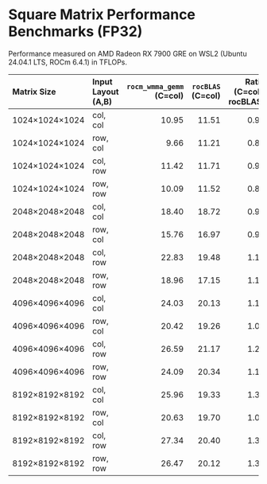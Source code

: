 # Square Matrix Performance Benchmarks (FP32)

Performance measured on AMD Radeon RX 7900 GRE on WSL2 (Ubuntu 24.04.1 LTS, ROCm 6.4.1) in TFLOPs.

| Matrix Size    | Input Layout (A,B) | `rocm_wmma_gemm`<br>(C=col) | `rocBLAS`<br>(C=col) | Ratio<br>(C=col / rocBLAS) | `rocm_wmma_gemm`<br>(C=row) | Ratio<br>(C=row / rocBLAS) |
|:---------------|:-------------------|---------------------------:|--------------------:|--------------------------:|---------------------------:|--------------------------:|
| 1024×1024×1024 | col, col           |                      10.95 |               11.51 |                      0.95 |                      11.53 |                      1.00 |
| 1024×1024×1024 | row, col           |                       9.66 |               11.21 |                      0.86 |                       9.88 |                      0.88 |
| 1024×1024×1024 | col, row           |                      11.42 |               11.71 |                      0.98 |                      12.13 |                      1.04 |
| 1024×1024×1024 | row, row           |                      10.09 |               11.52 |                      0.88 |                      12.01 |                      1.04 |
| 2048×2048×2048 | col, col           |                      18.40 |               18.72 |                      0.98 |                      17.65 |                      0.94 |
| 2048×2048×2048 | row, col           |                      15.76 |               16.97 |                      0.93 |                      15.06 |                      0.89 |
| 2048×2048×2048 | col, row           |                      22.83 |               19.48 |                      1.17 |                      23.24 |                      1.19 |
| 2048×2048×2048 | row, row           |                      18.96 |               17.15 |                      1.11 |                      21.44 |                      1.25 |
| 4096×4096×4096 | col, col           |                      24.03 |               20.13 |                      1.19 |                      24.45 |                      1.22 |
| 4096×4096×4096 | row, col           |                      20.42 |               19.26 |                      1.06 |                      21.18 |                      1.10 |
| 4096×4096×4096 | col, row           |                      26.59 |               21.17 |                      1.26 |                      26.12 |                      1.23 |
| 4096×4096×4096 | row, row           |                      24.09 |               20.34 |                      1.18 |                      25.83 |                      1.27 |
| 8192×8192×8192 | col, col           |                      25.96 |               19.33 |                      1.34 |                      25.84 |                      1.34 |
| 8192×8192×8192 | row, col           |                      20.63 |               19.70 |                      1.05 |                      21.32 |                      1.08 |
| 8192×8192×8192 | col, row           |                      27.34 |               20.40 |                      1.34 |                      27.06 |                      1.33 |
| 8192×8192×8192 | row, row           |                      26.47 |               20.12 |                      1.32 |                      26.32 |                      1.31 |
